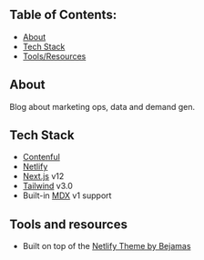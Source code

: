 ## Table of Contents:

- [About](#about)
- [Tech Stack](#tech-stack)
- [Tools/Resources](#tools-and-resources)

## About
Blog about marketing ops, data and demand gen.

## Tech Stack

- [Contenful](https://www.contentful.com)
- [Netlify](http://netlify.com)
- [Next.js](https://github.com/vercel/next.js) v12
- [Tailwind](https://tailwindcss.com/) v3.0
- Built-in [MDX](https://mdxjs.com/) v1 support

## Tools and resources

- Built on top of the [Netlify Theme by Bejamas](https://www.netlify.com/blog/a-beautiful-bejamas-blog-template-with-next.js-on-netlify/)